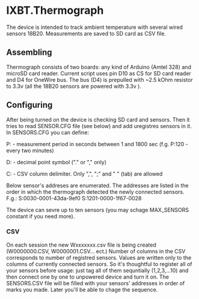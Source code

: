 # IXBT.Thermograph
The device is intended to track ambient temperature with several wired sensors 18B20. 
Measurements are saved to SD card as CSV file.
## Assembling
Thermograph consists of two boards: any kind of Arduino (Amtel 328) and microSD card reader.
Current script uses pin D10 as CS for SD card reader and D4 for OneWire bus. The bus (D4) is prepulled with ~2.5 kOhm resistor to 3.3v (all the 18B20 sensors are powered with 3.3v ). 
## Configuring
After being turned on the device is checking SD card and sensors. Then it tries to read SENSOR.CFG file (see below) and add uregistres sensors in it. 
In SENSORS.CFG you can define:

P:<int>		- measurement period in seconds between 1 and 1800 sec (f.g. P:120 - every two minutes)

D:<char>	- decimal point symbol ("." or "," only)

C:<char>	- CSV column delimiter. Only ",", ";" and "	" (tab) are allowed

Below sensor's addreses are enumerated. The addresses are listed in the order in which the thermograph detected the newly connected sensors. 
F.g.:
S:0030-0001-43da-9ef0
S:1201-0000-1f67-0028

The device can sevre up to ten sensors (you may schage MAX_SENSORS constant if you need more). 
### CSV
On each session the new Wxxxxxxx.csv file is being created (W0000000.CSV, W0000001.CSV... ect.)
Number of columns in the CSV corresponds to number of registred sensors. Values are written only to the columns of currently connected sensors. 
So it's thoughtful to register all of your sensors before usage: just tag all of them sequntially (1,2,3,...10) and then connect one by one to unpowered device and turn it on. The SENSORS.CSV file will be filled with your sensors' addresses in order of marks you made. Later you'll be able to chage the sequence.
